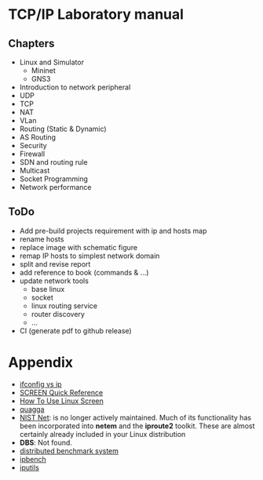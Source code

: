 # TCP/IP Laboratory manual

## Chapters

* Linux and Simulator
  * Mininet
  * GNS3
* Introduction to network peripheral
* UDP
* TCP
* NAT
* VLan
* Routing (Static & Dynamic)
* AS Routing
* Security
* Firewall
* SDN and routing rule
* Multicast
* Socket Programming
* Network performance

## ToDo

* Add pre-build projects requirement with ip and hosts map
* rename hosts
* replace image with schematic figure
* remap IP hosts to simplest network domain
* split and revise report
* add reference to book (commands & ...)
* update network tools
  * base linux
  * socket
  * linux routing service
  * router discovery
  * ...
* CI (generate pdf to github release)

# Appendix

* [ifconfig vs ip](https://p5r.uk/blog/2010/ifconfig-ip-comparison.html)
* [SCREEN Quick Reference](http://aperiodic.net/screen/quick_reference)
* [How To Use Linux Screen](https://linuxize.com/post/how-to-use-linux-screen/)
* [quagga](http://download.savannah.gnu.org/releases/quagga/)
* [NIST Net](https://www-x.antd.nist.gov/nistnet/): is no longer actively maintained. Much of its functionality has been incorporated into **netem** and the __iproute2__ toolkit. These are almost certainly already included in your Linux distribution
* **DBS**: Not found.
* [distributed benchmark system](https://distributed-system-analysis.github.io/pbench/)
* [ipbench](http://ipbench.sourceforge.net)
* [iputils](https://github.com/iputils/iputils)
